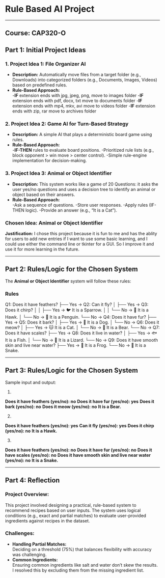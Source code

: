 # Rule Based AI Project
---
## Course: CAP320-O

## Part 1: Initial Project Ideas

### 1. Project Idea 1: File Organizer AI
- **Description:** Automatically move files from a target folder (e.g., Downloads) into categorized folders (e.g., Documents, Images, Videos) based on predefined rules.
- **Rule-Based Approach:**  
  -**IF** extension ends with jpg, jpeg, png, move to images folder
  -**IF** extension ends with pdf, docx, txt move to documents folder
  -**IF** extension ends with mp4, mkv, avi move to videos folder
  -**IF** extension ends with zip, rar move to archives folder

### 2. Project Idea 2: Game AI for Turn-Based Strategy
- **Description:** A simple AI that plays a deterministic board game using rules.
- **Rule-Based Approach:**  
  -**IF-THEN** rules to evaluate board positions.
  -Prioritized rule lists (e.g., block opponent > win move > center control).
  -Simple rule-engine implementation for decision-making.

### 3. Project Idea 3: Animal or Object Identifier
- **Description:** This system works like a game of 20 Questions: it asks the user yes/no questions and uses a decision tree to identify an animal or object based on their answers.
- **Rule-Based Approach:**  
  -Ask a sequence of questions.
  -Store user responses.
  -Apply rules (IF-THEN logic).
  -Provide an answer (e.g., “It is a Cat”).
  

### **Chosen Idea:** Animal or Object Identifier 
**Justification:** I chose this project because it is fun to me and has the ablity for users to add new entries if I want to use some basic learning, and I could use either the command line or tkinter for a GUI. So I improve it and use it for more learning in the future.

---

## Part 2: Rules/Logic for the Chosen System

The **Animal or Object Identifier** system will follow these rules:

### Rules
Q1: Does it have feathers?
├── Yes → Q2: Can it fly?
│     ├── Yes → Q3: Does it chirp?
│     │     ├── Yes → 🐦 It is a Sparrow.
│     │     └── No  → 🦅 It is a Hawk.
│     └── No  → 🐧 It is a Penguin.
└── No → Q4: Does it have fur?
      ├── Yes → Q5: Does it bark?
      │     ├── Yes → 🐶 It is a Dog.
      │     └── No  → Q6: Does it meow?
      │           ├── Yes → 🐱 It is a Cat.
      │           └── No  → 🐻 It is a Bear.
      └── No → Q7: Does it have scales?
            ├── Yes → Q8: Does it live in water?
            │     ├── Yes → 🐟 It is a Fish.
            │     └── No  → 🦎 It is a Lizard.
            └── No → Q9: Does it have smooth skin and live near water?
                  ├── Yes → 🐸 It is a Frog.
                  └── No  → 🐍 It is a Snake.


---

## Part 3: Rules/Logic for the Chosen System

Sample input and output: 

1. 
  __Does it have feathers (yes/no): no__
  __Does it have fur (yes/no): yes__
  __Does it bark (yes/no): no__
  __Does it meow (yes/no): no__
  **It is a Bear.**

2. 
  __Does it have feathers (yes/no): yes__
  __Can it fly (yes/no): yes__
  __Does it chirp (yes/no): no__
  **It is a Hawk.**

3. 
  __Does it have feathers (yes/no): no__
  __Does it have fur (yes/no): no__
  __Does it have scales (yes/no): no__
  __Does it have smooth skin and live near water (yes/no): no__
  **It is a Snake.**

---

## Part 4: Reflection

### Project Overview:
This project involved designing a practical, rule-based system to recommend recipes based on user inputs. The system uses logical conditions (e.g., exact and partial matches) to evaluate user-provided ingredients against recipes in the dataset.

### Challenges:
- **Handling Partial Matches:**  
  Deciding on a threshold (75%) that balances flexibility with accuracy was challenging.
- **Common Ingredients:**  
  Ensuring common ingredients like salt and water don’t skew the results. I resolved this by excluding them from the missing ingredient list.


